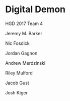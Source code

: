 ﻿# Digital Demon
 HGD 2017 Team 4
 
Jeremy M. Barker

Nic Fosdick

Jordan Gagnon

Andrew Merdzinski

Riley Mulford

Jacob Gust

Josh Kiger
